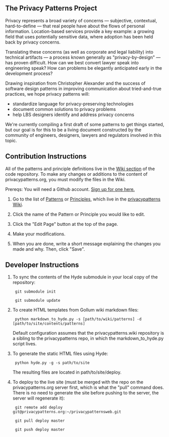 The Privacy Patterns Project
----------------------------

Privacy represents a broad variety of concerns — subjective, contextual, hard-to-define — that real people have about the flows of personal information. Location-based services provide a key example: a growing field that uses potentially sensitive data, where adoption has been held back by privacy concerns.

Translating these concerns (as well as corporate and legal liability) into technical artifacts — a process known generally as "privacy-by-design" — has proven difficult. How can we best convert lawyer speak into engineering speak? How can problems be elegantly anticipated early in the development process?

Drawing inspiration from Christopher Alexander and the success of software design patterns in improving communication about tried-and-true practices, we hope privacy patterns will:

 * standardize language for privacy-preserving technologies
 * document common solutions to privacy problems
 * help LBS designers identify and address privacy concerns

We're currently compiling a first draft of some patterns to get things started, but our goal is for this to be a living document constructed by the community of engineers, designers, lawyers and regulators involved in this topic.

Contribution Instructions
-------------------------

All of the patterns and principle definitions live in the [Wiki section](https://github.com/m0hit/privacypatterns/wiki) of the code repository. To make any changes or additions to the content of privacypatterns.org, you must modify the files in the Wiki.

Prereqs: You will need a Github account. [Sign up for one here.](https://github.com/signup/free)

1. Go to the list of [Patterns](https://github.com/m0hit/privacypatterns/wiki/Patterns) or [Principles](https://github.com/m0hit/privacypatterns/wiki/Principles), which live in the [privacypatterns Wiki](https://github.com/m0hit/privacypatterns/wiki).

2. Click the name of the Pattern or Principle you would like to edit.

3. Click the "Edit Page" button at the top of the page.

4. Make your modifications.

5. When you are done, write a short message explaining the changes you made and why. Then, click "Save".

Developer Instructions
----------------------

1. To sync the contents of the Hyde submodule in your local copy of the repository:

        git submodule init

        git submodule update

3. To create HTML templates from Gollum wiki markdown files:

        python markdown_to_hyde.py -s [path/to/wiki/patterns] -d [path/to/site/contents/patterns]

    Default configuration assumes that the privacypatterns.wiki repository is a sibling to the privacypatterns repo, in which the markdown_to_hyde.py script lives.

2. To generate the static HTML files using Hyde:

        python hyde.py -g -s path/to/site

    The resulting files are located in path/to/site/deploy.

4. To deploy to the live site (must be merged with the repo on the privacypatterns.org server first, which is what the "pull" command does. There is no need to generate the site before pushing to the server, the server will regenerate it):

        git remote add deploy git@privacypatterns.org:~/privacypatternsweb.git
        
        git pull deploy master

        git push deploy master

